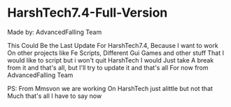 # HarshTech7.4-Full-Version
Made by: AdvancedFalling Team

This Could Be the Last Update For HarshTech7.4, Because I want to work
On other projects like Fe Scripts, Different Gui Games and other stuff 
That I would like to script but i won't quit HarshTech I would Just take
A break from it and that's all, but I'll try to update it and that's all 
For now from AdvancedFalling Team

PS: From Mmsvon we are working On HarshTech just alittle but not that
Much that's all I have to say now
